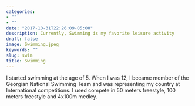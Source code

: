 ```yaml
---
categories:
- ""
- ""
date: "2017-10-31T22:26:09-05:00"
description: Currently, Swimming is my favorite leisure activity
draft: false
image: Swimming.jpeg
keywords: ""
slug: swim
title: Swimming
---
```


I started swimming at the age of 5. When I was 12, I became member of the Georgian National Swimming Team and was representing my country at International competitions. I used compete in 50 meters freestyle, 100 meters freestyle and 4x100m medley.
